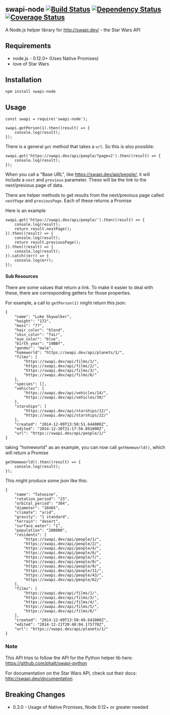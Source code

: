 ## swapi-node [![Build Status](https://travis-ci.org/salty-pig/swapi-node.svg)](https://travis-ci.org/salty-pig/swapi-node) [![Dependency Status](https://david-dm.org/salty-pig/swapi-node.png)](https://david-dm.org/salty-pig/swapi-node) [![Coverage Status](https://coveralls.io/repos/salty-pig/swapi-node/badge.svg?branch=master&service=github)](https://coveralls.io/github/salty-pig/swapi-node?branch=master)



A Node.js helper library for http://swapi.dev/ - the Star Wars API


## Requirements

* node.js - 0.12.0+ (Uses Native Promises)
* love of Star Wars


## Installation

    npm install swapi-node


## Usage

    const swapi = require('swapi-node');

    swapi.getPerson(1).then((result) => {
        console.log(result);
    });


There is a general `get` method that takes a `url`.  So this is also possible:

    swapi.get('https://swapi.dev/api/people/?page=2').then((result) => {
        console.log(result);
    });

When you call a "Base URL", like https://swapi.dev/api/people/, it will include a `next` and `previous` parameter.  These will be the link to the next/previous page of data.

There are helper methods to get results from the next/previous page called `nextPage` and `previousPage`.  Each of these returns a Promise

Here is an example

    swapi.get('https://swapi.dev/api/people/').then((result) => {
        console.log(result);
        return result.nextPage();
    }).then((result) => {
        console.log(result);
        return result.previousPage();
    }).then((result) => {
        console.log(result);
    }).catch((err) => {
        console.log(err);
    });


#### Sub Resources

There are some values that return a link.  To make it easier to deal with these, there are corresponding getters for those properties.

For example,  a call to `getPerson(1)` might return this json:

    {
        "name": "Luke Skywalker",
        "height": "172",
        "mass": "77",
        "hair_color": "blond",
        "skin_color": "fair",
        "eye_color": "blue",
        "birth_year": "19BBY",
        "gender": "male",
        "homeworld": "https://swapi.dev/api/planets/1/",
        "films": [
            "https://swapi.dev/api/films/1/",
            "https://swapi.dev/api/films/2/",
            "https://swapi.dev/api/films/3/",
            "https://swapi.dev/api/films/6/"
        ],
        "species": [],
        "vehicles": [
            "https://swapi.dev/api/vehicles/14/",
            "https://swapi.dev/api/vehicles/30/"
        ],
        "starships": [
            "https://swapi.dev/api/starships/12/",
            "https://swapi.dev/api/starships/22/"
        ],
        "created": "2014-12-09T13:50:51.644000Z",
        "edited": "2014-12-20T21:17:56.891000Z",
        "url": "https://swapi.dev/api/people/1/"
    }

taking "homeworld" as an example,  you can now call `getHomeworld()`, which will return a Promise

    getHomeworld().then((result) => {
        console.log(result);
    });

This might produce some json like this:


    {
        "name": "Tatooine",
        "rotation_period": "23",
        "orbital_period": "304",
        "diameter": "10465",
        "climate": "arid",
        "gravity": "1 standard",
        "terrain": "desert",
        "surface_water": "1",
        "population": "200000",
        "residents": [
            "https://swapi.dev/api/people/1/",
            "https://swapi.dev/api/people/2/",
            "https://swapi.dev/api/people/4/",
            "https://swapi.dev/api/people/6/",
            "https://swapi.dev/api/people/7/",
            "https://swapi.dev/api/people/8/",
            "https://swapi.dev/api/people/9/",
            "https://swapi.dev/api/people/11/",
            "https://swapi.dev/api/people/43/",
            "https://swapi.dev/api/people/62/"
        ],
        "films": [
            "https://swapi.dev/api/films/1/",
            "https://swapi.dev/api/films/3/",
            "https://swapi.dev/api/films/4/",
            "https://swapi.dev/api/films/5/",
            "https://swapi.dev/api/films/6/"
        ],
        "created": "2014-12-09T13:50:49.641000Z",
        "edited": "2014-12-21T20:48:04.175778Z",
        "url": "https://swapi.dev/api/planets/1/"
    }

### Note

This API tries to follow the API for the Python helper lib here: https://github.com/phalt/swapi-python

For documentation on the Star Wars API, check out their docs:  http://swapi.dev/documentation

## Breaking Changes

- 0.3.0 - Usage of Native Promises, Node 0.12+ or greater needed
